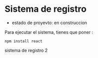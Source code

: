<h1> Sistema de registro</h1>

- estado de proyevto: en construccion

Para ejecutar el sistema, tienes que poner :

```npm install react```

sistema de registro 2
